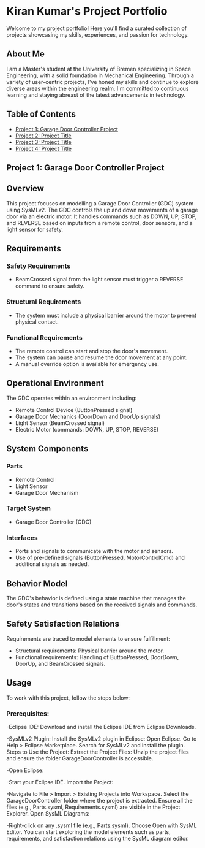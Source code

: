 # Kiran Kumar's Project Portfolio

Welcome to my project portfolio! Here you'll find a curated collection of projects showcasing my skills, experiences, and passion for technology.

## About Me
I am a Master's student at the University of Bremen specializing in Space Engineering, with a solid foundation in Mechanical Engineering. Through a variety of user-centric projects, I've honed my skills and continue to explore diverse areas within the engineering realm. I'm committed to continuous learning and staying abreast of the latest advancements in technology. 

## Table of Contents
- [Project 1: Garage Door Controller Project](#project-1-project-title)
- [Project 2: Project Title](#project-2-project-title)
- [Project 3: Project Title](#project-3-project-title)
- [Project 4: Project Title](#project-4-project-title)

## Project 1: Garage Door Controller Project

## Overview
This project focuses on modelling a Garage Door Controller (GDC) system using SysMLv2. The GDC controls the up and down movements of a garage door via an electric motor. It handles commands such as DOWN, UP, STOP, and REVERSE based on inputs from a remote control, door sensors, and a light sensor for safety.

## Requirements
### Safety Requirements
- BeamCrossed signal from the light sensor must trigger a REVERSE command to ensure safety.

### Structural Requirements
- The system must include a physical barrier around the motor to prevent physical contact.

### Functional Requirements
- The remote control can start and stop the door's movement.
- The system can pause and resume the door movement at any point.
- A manual override option is available for emergency use.

## Operational Environment
The GDC operates within an environment including:
- Remote Control Device (ButtonPressed signal)
- Garage Door Mechanics (DoorDown and DoorUp signals)
- Light Sensor (BeamCrossed signal)
- Electric Motor (commands: DOWN, UP, STOP, REVERSE)

## System Components
### Parts
- Remote Control
- Light Sensor
- Garage Door Mechanism

### Target System
- Garage Door Controller (GDC)

### Interfaces
- Ports and signals to communicate with the motor and sensors.
- Use of pre-defined signals (ButtonPressed, MotorControlCmd) and additional signals as needed.

## Behavior Model
The GDC's behavior is defined using a state machine that manages the door's states and transitions based on the received signals and commands.

## Safety Satisfaction Relations
Requirements are traced to model elements to ensure fulfillment:
- Structural requirements: Physical barrier around the motor.
- Functional requirements: Handling of ButtonPressed, DoorDown, DoorUp, and BeamCrossed signals.

## Usage
To work with this project, follow the steps below:

### Prerequisites:
-Eclipse IDE: Download and install the Eclipse IDE from Eclipse Downloads.

-SysMLv2 Plugin: Install the SysMLv2 plugin in Eclipse:
Open Eclipse.
Go to Help > Eclipse Marketplace.
Search for SysMLv2 and install the plugin.
Steps to Use the Project:
Extract the Project Files:
Unzip the project files and ensure the folder GarageDoorController is accessible.

-Open Eclipse:

-Start your Eclipse IDE.
Import the Project:

-Navigate to File > Import > Existing Projects into Workspace.
Select the GarageDoorController folder where the project is extracted.
Ensure all the files (e.g., Parts.sysml, Requirements.sysml) are visible in the Project Explorer.
Open SysML Diagrams:

-Right-click on any .sysml file (e.g., Parts.sysml).
Choose Open with SysML Editor.
You can start exploring the model elements such as parts, requirements, and satisfaction relations using the SysML diagram editor.
